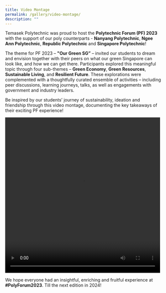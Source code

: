 ```yaml
---
title: Video Montage
permalink: /gallery/video-montage/
description: ""
---
```

Temasek Polytechnic was proud to host the **Polytechnic Forum (PF) 2023** with the support of our poly counterparts - **Nanyang Polytechnic**, **Ngee Ann Polytechnic**, **Republic Polytechnic** and **Singapore Polytechnic**!&nbsp;

The theme for PF 2023 – **"Our Green SG”** – invited our students to dream and envision together with their peers on what our green Singapore can look like, and how we can get there. Participants explored this meaningful topic through four sub-themes – **Green Economy**, **Green Resources**, **Sustainable Living**, and **Resilient Future**. These explorations&nbsp;were complemented with a thoughtfully curated ensemble of activities – including peer discussions, learning journeys, talks, as well as engagements with government and industry leaders.

Be inspired by our students’ journey of sustainability, ideation and friendship through this video montage, documenting the key takeaways of their exciting PF experience!

<video controls="controls" height="500px" width="500px"><source type="https://www.youtube.com/watch?v=G1P6arIh6rw" src="https://www.youtube.com/watch?v=G1P6arIh6rw">
       </video>
    

We hope everyone had an insightful, enriching and fruitful experience at **#PolyForum2023**. Till the next edition in 2024!